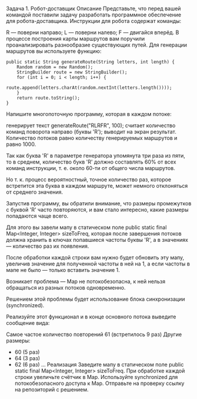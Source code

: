 Задача 1. Робот-доставщик
Описание
Представьте, что перед вашей командой поставили задачу разработать программное обеспечение для робота-доставщика. Инструкции для робота содержат команды:

R — поверни направо;
L — поверни налево;
F — двигайся вперёд.
В процессе построения карты маршрутов вам поручили проанализировать разнообразие существующих путей. Для генерации маршрутов вы используете функцию:

    public static String generateRoute(String letters, int length) {
        Random random = new Random();
        StringBuilder route = new StringBuilder();
        for (int i = 0; i < length; i++) {
            route.append(letters.charAt(random.nextInt(letters.length())));
        }
        return route.toString();
    }
Напишите многопоточную программу, которая в каждом потоке:

генерирует текст generateRoute("RLRFR", 100);
считает количество команд поворота направо (буквы 'R');
выводит на экран результат.
Количество потоков равно количеству генерируемых маршрутов и равно 1000.

Так как буква 'R' в параметре генератора упомянута три раза из пяти, то в среднем, количество букв 'R' должно составлять 60% от всех команд инструкции, т. е. около 60-ти от общего числа маршрутов.

Но т. к. процесс вероятностный, точное количество раз, которое встретится эта буква в каждом маршруте, может немного отклоняться от среднего значения.

Запустив программу, вы обратили внимание, что размеры промежутков с буквой 'R' часто повторяются, и вам стало интересно, какие размеры попадаются чаще всего.

Для этого вы завели мапу в статическом поле public static final Map<Integer, Integer> sizeToFreq, которая после завершения потоков должна хранить в ключах попавшиеся частоты буквы 'R', а в значениях — количество раз их появления.

После обработки каждой строки вам нужно будет обновить эту мапу, увеличив значение для полученной частоты в ней на 1, а если частоты в мапе не было — только вставить значение 1.

Возникает проблема — Map не потокобезопасна, к ней нельзя обращаться из разных потоков одновременно.

Решением этой проблемы будет использование блока синхронизации (synchronized).

Реализуйте этот функционал и в конце основного потока выведите сообщение вида:

Самое частое количество повторений 61 (встретилось 9 раз)
Другие размеры:
- 60 (5 раз)
- 64 (3 раз)
- 62 (6 раз)
...
Реализация
Заведите мапу в статическом поле public static final Map<Integer, Integer> sizeToFreq.
При обработке каждой строки увеличьте счётчик в Map.
Используйте synchronized для потокобезопасного доступа к Map.
Отправьте на проверку ссылку на репозиторий с решением.